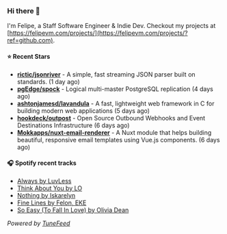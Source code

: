 ### Hi there 👋

I'm Felipe, a Staff Software Engineer & Indie Dev. Checkout my projects at [https://felipevm.com/projects/](https://felipevm.com/projects/?ref=github.com).

#### ⭐ Recent Stars
- **[rictic/jsonriver](https://github.com/rictic/jsonriver)** - A simple, fast streaming JSON parser built on standards. (1 day ago)
- **[pgEdge/spock](https://github.com/pgEdge/spock)** - Logical multi-master PostgreSQL replication (4 days ago)
- **[ashtonjamesd/lavandula](https://github.com/ashtonjamesd/lavandula)** - A fast, lightweight web framework in C for building modern web applications (5 days ago)
- **[hookdeck/outpost](https://github.com/hookdeck/outpost)** - Open Source Outbound Webhooks and Event Destinations Infrastructure (6 days ago)
- **[Mokkapps/nuxt-email-renderer](https://github.com/Mokkapps/nuxt-email-renderer)** - A Nuxt module that helps building beautiful, responsive email templates using Vue.js components. (6 days ago)

#### 🎧 Spotify recent tracks
- [Always by LuvLess](https://open.spotify.com/track/6NXgFe04IN78UyvAlISZ46)
- [Think About You by LO](https://open.spotify.com/track/0CV3Sy9CWqnGpoqISaCgOy)
- [Nothing by Iskarelyn](https://open.spotify.com/track/4UknjsWikz5vg3yvVOg9Qz)
- [Fine Lines by Felon, EKE](https://open.spotify.com/track/4yZFRsi0Jn2Ws7bLeyY67b)
- [So Easy (To Fall In Love) by Olivia Dean](https://open.spotify.com/track/6sGIMrtIzQjdzNndVxe397)

_Powered by [TuneFeed](https://tunefeed.app?ref=github.com)_
